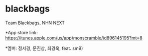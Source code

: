 blackbags
=========

Team Blackbags, NHN NEXT

*App store link: https://itunes.apple.com/us/app/monscramble/id896145195?mt=8

*멤버: 정서경, 문진상, 최경욱, feat. sm9) 

